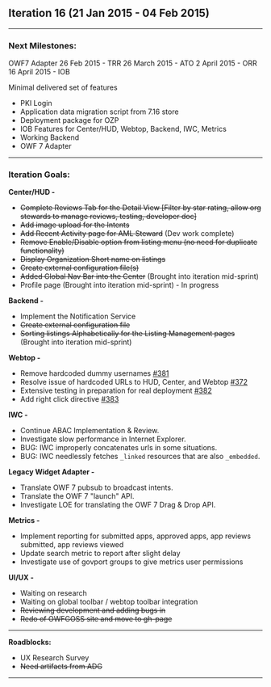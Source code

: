 ## Iteration 16 (21 Jan 2015 - 04 Feb 2015)

***

### Next Milestones:
OWF7 Adapter
26 Feb 2015 - TRR
26 March 2015 - ATO
2 April 2015 - ORR
16 April 2015 - IOB

Minimal delivered set of features
* PKI Login
* Application data migration script from 7.16 store
* Deployment package for OZP
* IOB Features for Center/HUD, Webtop, Backend, IWC, Metrics
* Working Backend
* OWF 7 Adapter


***

### Iteration Goals:
**Center/HUD -**
* ~~Complete Reviews Tab for the Detail View [Filter by star rating, allow org stewards to manage reviews, testing, developer doc]~~
* ~~Add image upload for the Intents~~
* ~~Add Recent Activity page for AML Steward~~ (Dev work complete)
* ~~Remove Enable/Disable option from listing menu (no need for duplicate functionality)~~
* ~~Display Organization Short name on listings~~
* ~~Create external configuration file(s)~~
* ~~Added Global Nav Bar into the Center~~ (Brought into iteration mid-sprint)
* Profile page (Brought into iteration mid-sprint) - In progress 

**Backend -**
* Implement the Notification Service
* ~~Create external configuration file~~
* ~~Sorting listings Alphabetically for the Listing Management pages~~ (Brought into iteration mid-sprint)

**Webtop -**
* Remove hardcoded dummy usernames [#381](https://github.com/ozone-development/ozp-webtop/issues/381)
* Resolve issue of hardcoded URLs to HUD, Center, and Webtop [#372](https://github.com/ozone-development/ozp-webtop/issues/372)
* Extensive testing in preparation for real deployment [#382](https://github.com/ozone-development/ozp-webtop/issues/382)
* Add right click directive [#383](https://github.com/ozone-development/ozp-webtop/issues/383)

**IWC -**
* Continue ABAC Implementation & Review.
* Investigate slow performance in Internet Explorer.
* BUG: IWC improperly concatenates urls in some situations.
* BUG: IWC needlessly fetches `_linked` resources that are also `_embedded`.


**Legacy Widget Adapter -**
* Translate OWF 7 pubsub to broadcast intents.
* Translate the OWF 7 "launch" API.
* Investigate LOE for translating the OWF 7 Drag & Drop API.

**Metrics -**
* Implement reporting for submitted apps, approved apps, app reviews submitted, app reviews viewed
* Update search metric to report after slight delay
* Investigate use of govport groups to give metrics user permissions


**UI/UX -**
*  Waiting on research
*  Waiting on global toolbar / webtop toolbar integration
*  ~~Reviewing development and adding bugs in~~
*  ~~Redo of OWFGOSS site and move to gh-page~~

***

**Roadblocks:**
* UX Research Survey
* ~~Need artifacts from ADG~~


***